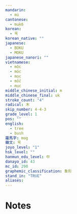 ```yaml
---
mandarin:
  - mù
cantonese:
  - muk6
korean:
  - 목
korean_native: ""
japanese:
  - BOKU
  - MOKU
japanese_nanori: ""
vietnamese:
  - mộc
  - móc
  - mọc
  - mốc
  - mục
middle_chinese_initial: m
middle_chinese_final: uk
stroke_count: "4"
radical: 木
skip_number: 4-4-3
grade_level: 1
pos: ""
english:
  - tree
  - bush
羅馬字: mog
韓文: 목
joyo_level: "1"
hsk_level: ""
hanmun_edu_level: 中
danayo_id: 43
mc_id: 290
graphemic_classification: 象形
stand_in: "TRUE"
aliases:
---
```


# Notes
